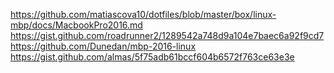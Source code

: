 https://github.com/matiascova10/dotfiles/blob/master/box/linux-mbp/docs/MacbookPro2016.md
https://gist.github.com/roadrunner2/1289542a748d9a104e7baec6a92f9cd7
https://github.com/Dunedan/mbp-2016-linux
https://gist.github.com/almas/5f75adb61bccf604b6572f763ce63e3e
